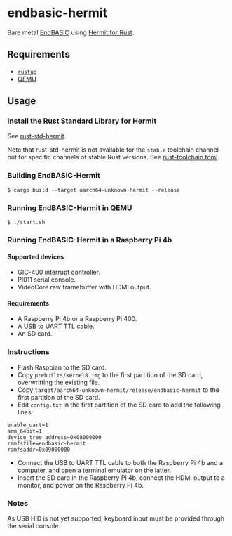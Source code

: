 # endbasic-hermit

Bare metal [EndBASIC](https://endbasic.dev) using [Hermit for Rust](https://github.com/hermit-os/hermit-rs).


## Requirements

* [`rustup`](https://www.rust-lang.org/tools/install)
* [QEMU](https://www.qemu.org/)


## Usage

### Install the Rust Standard Library for Hermit

See [rust-std-hermit](https://github.com/hermit-os/rust-std-hermit).

Note that rust-std-hermit is not available for the `stable` toolchain channel but for specific channels of stable Rust versions.
See [rust-toolchain.toml](rust-toolchain.toml).

### Building EndBASIC-Hermit

```
$ cargo build --target aarch64-unknown-hermit --release
```

### Running EndBASIC-Hermit in QEMU

```
$ ./start.sh
```

### Running EndBASIC-Hermit in a Raspberry Pi 4b

#### Supported devices

- GIC-400 interrupt controller.
- Pl011 serial console.
- VideoCore raw framebuffer with HDMI output.

#### Requirements

- A Raspberry Pi 4b or a Raspberry Pi 400.
- A USB to UART TTL cable.
- An SD card.

### Instructions

- Flash Raspbian to the SD card.
- Copy `prebuilts/kernel8.img` to the first partition of the SD card, overwritting the existing file.
- Copy `target/aarch64-unknown-hermit/release/endbasic-hermit` to the first partition of the SD card.
- Edit `config.txt` in the first partition of the SD card to add the following lines:
```
enable_uart=1
arm_64bit=1
device_tree_address=0x08000000
ramfsfile=endbasic-hermit
ramfsaddr=0x09000000
```
- Connect the USB to UART TTL cable to both the Raspberry Pi 4b and a computer, and open a terminal emulator on the latter.
- Insert the SD card in the Raspberry Pi 4b, connect the HDMI output to a monitor, and power on the Raspberry Pi 4b.

### Notes

As USB HID is not yet supported, keyboard input must be provided through the serial console.